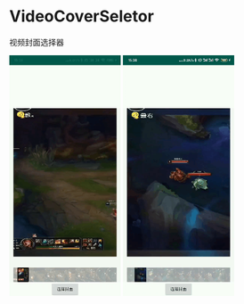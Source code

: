 # VideoCoverSeletor
视频封面选择器

![image](https://github.com/SHPDZY/VideoCoverSeletor/blob/master/gif1.gif)
![image](https://github.com/SHPDZY/VideoCoverSeletor/blob/master/gif2.gif)

